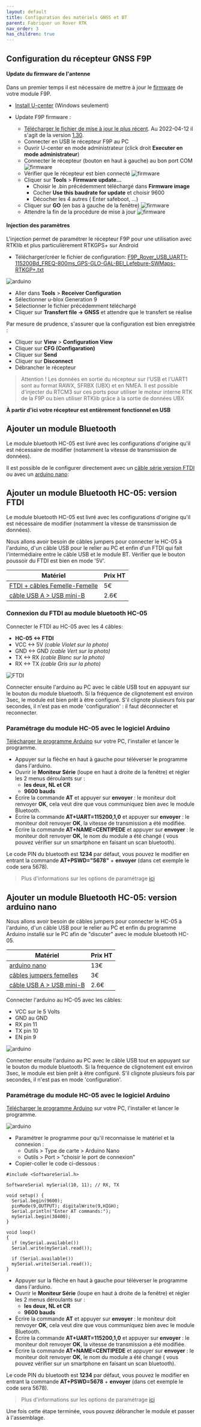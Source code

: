 ```yaml
---
layout: default
title: Configuration des matériels GNSS et BT
parent: Fabriquer un Rover RTK
nav_order: 3
has_children: true
---
```


## Configuration du récepteur GNSS F9P

#### Update du firmware de l'antenne

Dans un premier temps il est nécessaire de mettre à jour le [firmware](https://fr.wikipedia.org/wiki/Firmware) de votre module F9P.

* [Install U-center](https://content.u-blox.com/sites/default/files/2022-04/u-center-v22.02_0.zip) (Windows seulement)

* Update F9P firmware :
  * [Télécharger le fichier de mise à jour le plus récent](https://www.u-blox.com/en/product/zed-f9p-module?file_category=Firmware%2520Update). Au 2022-04-12 il s'agit de la version [1.30](https://content.u-blox.com/sites/default/files/UBX_F9_100_HPG130.aa1ce2137147f95bbde5532f1b495848.bin).
  * Connecter en USB le récepteur F9P au PC
  * Ouvrir U-center en mode administrateur (click droit **Executer en mode administrateur**)
  * Connecter le récepteur (bouton en haut à gauche) au bon port COM
![firmware](https://gblobscdn.gitbook.com/assets%2F-LYSZeu4HjB-NrVI4riL%2F-LYbICDde_PqBQRMcCsl%2F-LYbIddBqnC-aXKJ1bxh%2FSans-titre-1.png?alt=media&token=240244db-09d5-40e8-9735-869651b9198e)
  * Vérifier que le récepteur est bien connecté
![firmware](https://gblobscdn.gitbook.com/assets%2F-LYSZeu4HjB-NrVI4riL%2F-LYbGvHfj8nIN6gywxBz%2F-LYbHSKTiJZ0j0qAf-5e%2Ficon_blink.png?alt=media&token=0f35cbc4-ce5a-4d3b-90f4-ecadc5a36821)
  * Cliquer sur **Tools** > **Firmware update...**
    * Choisir le .bin précédemment téléchargé dans **Firmware image**
    * Cocher **Use this baudrate for update** et choisir 9600
    * Décocher les 4 autres ( Enter safeboot, ...)
  * Cliquer sur **GO** (en bas à gauche de la fenêtre)
![firmware](https://gblobscdn.gitbook.com/assets%2F-LYSZeu4HjB-NrVI4riL%2F-LZ5-tu1J0X8sog9Xvkf%2F-LZ527USiWMS3Pjo5SXY%2Fstep4.png?alt=media&token=2e76981e-8874-4151-9c48-f5fa07cdcd69)
  * Attendre la fin de la procédure de mise à jour
![firmware](https://gblobscdn.gitbook.com/assets%2F-LYSZeu4HjB-NrVI4riL%2F-LZ52KPCRzypMK4cqtQW%2F-LZ52Z_bl9GHQP8dz7By%2Fstep6.png?alt=media&token=f8f7240b-79b4-4856-87ea-26e12c1aac36)


#### Injection des paramètres

L'injection permet de paramétrer le récepteur F9P pour une utilisation avec RTKlib et plus particulièrement RTKGPS+ sur Android

* Télécharger/créer le fichier de configuration: [F9P_Rover_USB_UART1-115200Bd_FREQ-800ms_GPS-GLO-GAL-BEI_Lefebure-SWMaps-RTKGP+.txt](https://raw.githubusercontent.com/jancelin/docs-centipedeRTK/master/assets/param_rtklib/F9P_Rover_USB_UART1-115200Bd_FREQ-800ms_GPS-GLO-GAL-BEI_Lefebure-SWMaps-RTKGP+.txt)

![arduino](/assets/images/montage_rover/u-center.gif)

* Aller dans **Tools** > **Receiver Configuration**
* Sélectionner u-blox Generation 9
* Sélectionner le fichier précédemment téléchargé
* Cliquer sur **Transfert file -> GNSS** et attendre que le transfert se réalise

Par mesure de prudence, s'assurer que la configuration est bien enregistrée :
* Cliquer sur **View** > **Configuration View**
* Cliquer sur **CFG (Configaration)**
* Cliquer sur **Send**
* Cliquer sur **Disconnect**
* Débrancher le récepteur

>Attention ! Les données en sortie du récepteur sur l'USB et l'UART1 sont au format RAWX, SFRBX (UBX) et en NMEA. Il est possible d'injecter du RTCM3 sur ces ports pour utiliser le moteur interne RTK de la F9P ou bien utiliser RTKlib grâce à la sortie de données UBX

**À partir d'ici votre récepteur est entièrement fonctionnel en USB**

## Ajouter un module Bluetooth

Le module bluetooth HC-05 est livré avec les configurations d'origine qu'il est nécessaire de modifier (notamment la vitesse de transmission de données).

Il est possible de le configurer directement avec un [câble série version FTDI](https://docs.centipede.fr/docs/make_rover/configuration.html#ajouter-un-module-bluetooth-hc-05-version-ftdi) ou avec un [arduino nano](https://docs.centipede.fr/docs/make_rover/configuration.html#ajouter-un-module-bluetooth-hc-05-version-arduino-nano):

## Ajouter un module Bluetooth HC-05: version FTDI

Le module bluetooth HC-05 est livré avec les configurations d'origine qu'il est nécessaire de modifier (notamment la vitesse de transmission de données).

Nous allons avoir besoin de câbles jumpers pour connecter le HC-05 à l'arduino, d'un câble USB pour le relier au PC et enfin d'un FTDI qui fait l'intermédiaire entre le câble USB et le module BT. Vérifier que le bouton poussoir du FTDI est bien en mode '5V'.

|Matériel|Prix HT|
|--------|----|
|[FTDI + câbles Femelle-Femelle](https://www.amazon.fr/FT232RL-Serial-Arduino-C%C3%A2ble-Modulo/dp/B075XK737D/ref=sr_1_10?keywords=Ftdi+Usb&qid=1652798495&sr=8-10)|5€|
|[câble USB A > USB mini-B](https://fr.rs-online.com/web/p/cables-usb/1862803/)|2.6€|

### Connexion du FTDI au module bluetooth HC-05

Connecter le FTDI au HC-05 avec les 4 câbles:

* **HC-05  <->  FTDI**
* VCC  <->  5V _(cable Violet sur la photo)_
* GND  <->  GND _(cable Vert sur la photo)_
* TX  <->  RX _(cable Blanc sur la photo)_
* RX  <->  TX _(cable Gris sur la photo)_

![FTDI](/assets/images/montage_rover/FTDI.jpg)

Connecter ensuite l'arduino au PC avec le câble USB tout en appuyant sur le bouton du module bluetooth. Si la fréquence de clignotement est environ 3sec, le module est bien prêt à être configuré. S'il clignote plusieurs fois par secondes, il n'est pas en mode 'configuration' : il faut déconnecter et reconnecter.

### Paramétrage du module HC-05 avec le logiciel Arduino

[Télécharger le programme Arduino](https://www.arduino.cc/en/Main/Software) sur votre PC, l'installer et lancer le programme.

* Appuyer sur la flèche en haut à gauche pour téléverser le programme dans l'arduino.
* Ouvrir le **Moniteur Série** (loupe en haut à droite de la fenêtre) et régler les 2 menus déroulants sur :
  * **les deux, NL et CR**
  * **9600 bauds**
* Écrire la commande **AT** et appuyer sur **envoyer** : le moniteur doit renvoyer **OK**, cela veut dire que vous communiquez bien avec le module Bluetooth.
* Écrire la commande **AT+UART=115200,1,0** et appuyer sur **envoyer** : le moniteur doit renvoyer **OK**, la vitesse de transmission a été modifiée.
* Écrire la commande **AT+NAME=CENTIPEDE** et appuyer sur **envoyer** : le moniteur doit renvoyer **OK**, le nom du module a été changé ( vous pouvez vérifier sur un smartphone en faisant un scan bluetooth).

Le code PIN du bluetooth est **1234** par défaut, vous pouvez le modifier en entrant la commande **AT+PSWD="5678"** + **envoyer** (dans cet exemple le code sera 5678).

> Plus d'informations sur les options de paramétrage [ici](https://retroetgeek.com/geek/arduino/configuration-du-module-hc-05-pour-arduino/)

## Ajouter un module Bluetooth HC-05: version arduino nano

Nous allons avoir besoin de câbles jumpers pour connecter le HC-05 à l'arduino, d'un câble USB pour le relier au PC et enfin du programme Arduino installé sur le PC afin de "discuter" avec le module bluetooth HC-05.

|Matériel|Prix HT|
|--------|----|
|[arduino nano](https://fr.rs-online.com/web/p/arduino/6961667)|13€|
|[câbles jumpers femelles](https://fr.rs-online.com/web/p/kit-de-cables-dupont/7916450/)|3€|
|[câble USB A > USB mini-B](https://fr.rs-online.com/web/p/cables-usb/1862803/)|2.6€|



Connecter l'arduino au HC-05 avec les câbles:

* VCC sur le 5 Volts
* GND au GND
* RX pin 11
* TX pin 10
* EN pin 9

![arduino](/assets/images/montage_rover/arduino.jpg)

Connecter ensuite l'arduino au PC avec le câble USB tout en appuyant sur le bouton du module bluetooth. Si la fréquence de clignotement est environ 3sec, le module est bien prêt à être configuré. S'il clignote plusieurs fois par secondes, il n'est pas en mode 'configuration'.

### Paramétrage du module HC-05 avec le logiciel Arduino

[Télécharger le programme Arduino](https://www.arduino.cc/en/Main/Software) sur votre PC, l'installer et lancer le programme.

![arduino](/assets/images/montage_rover/arduino.gif)

* Paramétrer le programme pour qu'il reconnaisse le matériel et la connexion :
  * Outils > Type de carte > Arduino Nano
  * Outils > Port > "choisir le port de connexion"
* Copier-coller le code ci-dessous :

```
#include <SoftwareSerial.h>

SoftwareSerial mySerial(10, 11); // RX, TX

void setup() {
  Serial.begin(9600);
  pinMode(9,OUTPUT); digitalWrite(9,HIGH);
  Serial.println("Enter AT commands:");
  mySerial.begin(38400);
}

void loop()
{
  if (mySerial.available())
  Serial.write(mySerial.read());

  if (Serial.available())
  mySerial.write(Serial.read());
}
```

* Appuyer sur la flèche en haut à gauche pour téléverser le programme dans l'arduino.
* Ouvrir le **Moniteur Série** (loupe en haut à droite de la fenêtre) et régler les 2 menus déroulants sur :
  * **les deux, NL et CR**
  * **9600 bauds**
* Écrire la commande **AT** et appuyer sur **envoyer** : le moniteur doit renvoyer **OK**, cela veut dire que vous communiquez bien avec le module Bluetooth.
* Écrire la commande **AT+UART=115200,1,0** et appuyer sur **envoyer** : le moniteur doit renvoyer **OK**, la vitesse de transmission a été modifiée.
* Écrire la commande **AT+NAME=CENTIPEDE** et appuyer sur **envoyer** : le moniteur doit renvoyer **OK**, le nom du module a été changé ( vous pouvez vérifier sur un smartphone en faisant un scan bluetooth).

Le code PIN du bluetooth est **1234** par défaut, vous pouvez le modifier en entrant la commande **AT+PSWD=5678** + **envoyer** (dans cet exemple le code sera 5678).

> Plus d'informations sur les options de paramétrage [ici](https://retroetgeek.com/geek/arduino/configuration-du-module-hc-05-pour-arduino/)

Une fois cette étape terminée, vous pouvez débrancher le module et passer à l'assemblage.
